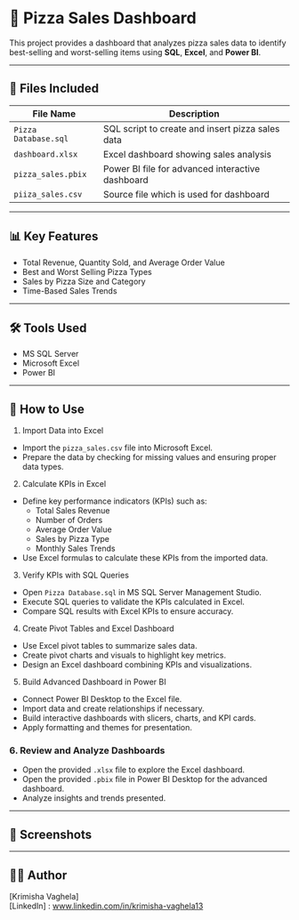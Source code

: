 # 🍕 Pizza Sales Dashboard

This project provides a dashboard that analyzes pizza sales data to identify best-selling and worst-selling items using **SQL**, **Excel**, and **Power BI**.

---

## 📁 Files Included

| File Name             | Description |
|-----------------------|-------------|
| `Pizza Database.sql`  | SQL script to create and insert pizza sales data |
| `dashboard.xlsx`      | Excel dashboard showing sales analysis |
| `pizza_sales.pbix`    | Power BI file for advanced interactive dashboard |
| `piiza_sales.csv`     | Source file which is used for dashboard|

---

## 📊 Key Features

- Total Revenue, Quantity Sold, and Average Order Value
- Best and Worst Selling Pizza Types
- Sales by Pizza Size and Category
- Time-Based Sales Trends

---

## 🛠️ Tools Used

- MS SQL Server
- Microsoft Excel
- Power BI

---

## 🚀 How to Use

1. Import Data into Excel
- Import the `pizza_sales.csv` file into Microsoft Excel.
- Prepare the data by checking for missing values and ensuring proper data types.

2. Calculate KPIs in Excel
- Define key performance indicators (KPIs) such as:
  - Total Sales Revenue
  - Number of Orders
  - Average Order Value
  - Sales by Pizza Type
  - Monthly Sales Trends
- Use Excel formulas to calculate these KPIs from the imported data.

3. Verify KPIs with SQL Queries
- Open `Pizza Database.sql` in MS SQL Server Management Studio.
- Execute SQL queries to validate the KPIs calculated in Excel.
- Compare SQL results with Excel KPIs to ensure accuracy.

4. Create Pivot Tables and Excel Dashboard
- Use Excel pivot tables to summarize sales data.
- Create pivot charts and visuals to highlight key metrics.
- Design an Excel dashboard combining KPIs and visualizations.

5. Build Advanced Dashboard in Power BI
- Connect Power BI Desktop to the Excel file.
- Import data and create relationships if necessary.
- Build interactive dashboards with slicers, charts, and KPI cards.
- Apply formatting and themes for presentation.

### 6. Review and Analyze Dashboards
- Open the provided `.xlsx` file to explore the Excel dashboard.
- Open the provided `.pbix` file in Power BI Desktop for the advanced dashboard.
- Analyze insights and trends presented.

---

## 📌 Screenshots


---

## 👩‍💻 Author

[Krimisha Vaghela]  
[LinkedIn] : www.linkedin.com/in/krimisha-vaghela13

